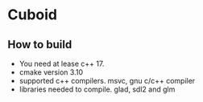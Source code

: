 # Cuboid

## How to build
- You need at lease c++ 17.
- cmake version 3.10
- supported c++ compilers. msvc, gnu c/c++ compiler
- libraries needed to compile. glad, sdl2 and glm

